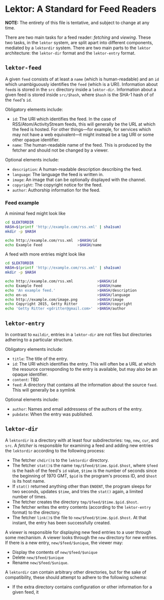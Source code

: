 # Lektor: A Standard for Feed Readers

**NOTE:** The entirety of this file is tentative, and subject to change
at any time.

There are two main tasks for a feed reader: _fetching_ and _viewing_.
These two tasks, in the `lektor` system, are split apart into different
components, mediated by a `lektordir` system. There are two main parts
to the `lektor` architecture: the `lektor-dir` format and the
`lektor-entry` format.

## `lektor-feed`

A given `feed` consists of at least a `name` (which is human-readable)
and an `id` which unambiguously identifies the `feed` (which is
a URI). Information about `feed`s is stored in the `src` directory
inside a `lektor-dir`. Information about a given feed is stored inside
`src/$hash`, where `$hash` is the SHA-1 hash of of the `feed`'s `id`.

Obligatory elements include:

- `id`: The URI which identifies the feed. In the case of
RSS/Atom/ActivityStream feeds, this will generally be the URL at
which the feed is hosted. For other things—for example, for
services which may not have a web equivalent—it might instead be
a tag URI or some other opaque identifier.
- `name`: The human-readable name of the feed. This is
produced by the fetcher and should not be changed by a viewer.

Optional elements include:

- `description`: A human-readable description describing
the feed.
- `language`: The language the feed is written in.
- `image`: An image that can be optionally displayed with
the channel.
- `copyright`: The copyright notice for the feed.
- `author`: Authorship information for the feed.

### Feed example

A minimal feed might look like

```.bash
cd $LEKTORDIR
HASH=$(printf 'http://example.com/rss.xml' | sha1sum)
mkdir -p $HASH

echo http://example.com/rss.xml  >$HASH/id
echo Example Feed                >$HASH/name
```

A feed with more entries might look like

```.bash
cd $LEKTORDIR
HASH=$(printf 'http://example.com/rss.xml' | sha1sum)
mkdir -p $HASH

echo http://example.com/rss.xml           >$HASH/id
echo Example Feed                         >$HASH/name
echo 'An example feed.'                   >$HASH/description
echo en-us                                >$HASH/language
echo http://example.com/image.png         >$HASH/image
echo Copyright 2015, Getty Ritter         >$HASH/copyright
echo 'Getty Ritter <gdritter@gmail.com>'  >$HASH/author
```

## `lektor-entry`

In contrast to `maildir`, entries in a `lektor-dir` are not files
but directories adhering to a particular structure.

Obligatory elements include:

- `title`: The title of the entry.
- `id`: The URI which identifies the entry. This will often be a
URL at which the resource corresponding to the entry is available,
but may also be an opaque identifier.
- `content`: TBD
- `feed`: A directory that contains all the information about the
source `feed`. This will generally be a symlink 

Optional elements include:

- `author`: Names and email addressess of the authors of the entry.
- `pubdate`: When the entry was published.

## `lektor-dir`

A `lektordir` is a directory with at least four subdirectories: `tmp`,
`new`, `cur`, and `src`. A _fetcher_ is responsible for examining a feed
and adding new entries the `lektordir` according to the following process:

- The fetcher `chdir()`s to the `lektordir` directory.
- The fetcher `stat()`s the name `tmp/$feed/$time.$pid.$host`, where
`$feed` is the hash of the feed's `id` value, `$time`
is the number of seconds since the beginning of 1970 GMT, `$pid` is the
program's process ID, and `$host` is its host name.
- If `stat()` returned anything other than `ENOENT`, the program sleeps
for two seconds, updates `$time`, and tries the `stat()` again, a limited
number of times.
- The fetcher creates the directory `tmp/$feed/$time.$pid.$host`.
- The fetcher writes the entry contents (according to the `lektor-entry`
format) to the directory.
- The fetcher `link()`s the file to `new/$feed/$time.$pid.$host`. At that
instant, the entry has been successfully created.

A _viewer_ is responsible for displaying new feed entries to a user
through some mechanism. A viewer looks through the `new` directory for
new entries. If there is a new entry, `new/$feed/$unique`, the viewer may:

- Display the contents of `new/$feed/$unique`
- Delete `new/$feed/$unique`
- Rename `new/$feed/$unique`.

A `lektordir` can contain arbitrary other directories, but for the sake
of compatibility, these should attempt to adhere to the following
schema:

- If the extra directory contains configuration or other information
for a given feed, it 
